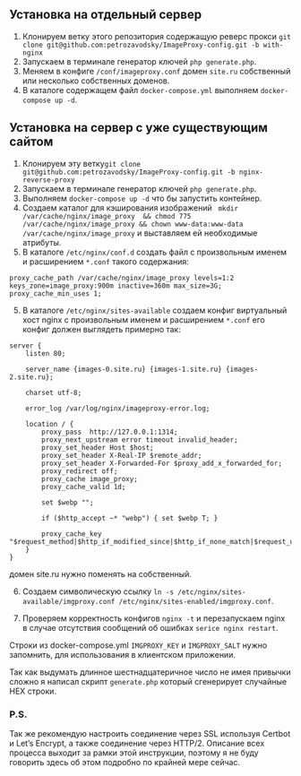 ## Установка на отдельный сервер

1. Клонируем ветку этого репозитория содержащую реверс прокси `git clone git@github.com:petrozavodsky/ImageProxy-config.git -b with-nginx` 
2. Запускаем в терминале генератор ключей `php generate.php`.
3. Меняем в конфиге `/conf/imageproxy.conf` домен `site.ru` собственный или несколько собственных доменов. 
3. В каталоге содержащем файл `docker-compose.yml` выполняем `docker-compose up -d`.

## Установка на сервер с уже существующим сайтом

1. Клонируем эту ветку`git clone git@github.com:petrozavodsky/ImageProxy-config.git -b nginx-reverse-proxy` 
2. Запускаем в терминале генератор ключей `php generate.php`.
3. Выполняем `docker-compose up -d` что бы запустить контейнер.
3. Создаем каталог для кэширования изображений `
mkdir /var/cache/nginx/image_proxy  && chmod 775 /var/cache/nginx/image_proxy && chown www-data:www-data /var/cache/nginx/image_proxy` 
и выставляем ей необходимые атрибуты.
4. В каталоге `/etc/nginx/conf.d` создать файл с произвольным именем и расширением `*.conf` такого содержания:

```
proxy_cache_path /var/cache/nginx/image_proxy levels=1:2 keys_zone=image_proxy:900m inactive=360m max_size=3G;
proxy_cache_min_uses 1;
```

5. В каталоге `/etc/nginx/sites-available` создаем конфиг виртуальный хост nginx с произвольным именем и 
расширением `*.conf` его конфиг должен выглядеть примерно так:

```
server {
    listen 80;

    server_name {images-0.site.ru} {images-1.site.ru} {images-2.site.ru};
    
    charset utf-8;

    error_log /var/log/nginx/imageproxy-error.log;

    location / {
        proxy_pass  http://127.0.0.1:1314; 
        proxy_next_upstream error timeout invalid_header;
        proxy_set_header Host $host;
        proxy_set_header X-Real-IP $remote_addr;
        proxy_set_header X-Forwarded-For $proxy_add_x_forwarded_for;
        proxy_redirect off;
        proxy_cache image_proxy;
        proxy_cache_valid 1d;
  
        set $webp "";

        if ($http_accept ~* "webp") { set $webp T; }

        proxy_cache_key "$request_method|$http_if_modified_since|$http_if_none_match|$request_uri|$webp";
    }
}
```
домен site.ru нужно поменять на собственный. 

6. Создаем символическую ссылку `ln -s /etc/nginx/sites-available/imgproxy.conf /etc/nginx/sites-enabled/imgproxy.conf`.

7. Проверяем корректность конфигов `nginx -t` и перезапускаем nginx в случае отсутствия сообщений об ошибках `serice nginx restart`.

Строки из docker-compose.yml `IMGPROXY_KEY` и `IMGPROXY_SALT` нужно запомнить, для использования в
 клиентском приложении.

Так как выдумать длинное шестнадцатеричное число не имея привычки сложно я написал скрипт `generate.php` который сгенерирует
 случайные HEX строки.

### P.S.

Так же рекомендую настроить соединение через SSL используя Certbot и Let’s Encrypt, а также соединение через HTTP/2. Описание всех процесса выходит за рамки этой инструкции, поэтому я не буду говорить здесь об этом подробно по крайней мере сейчас.
